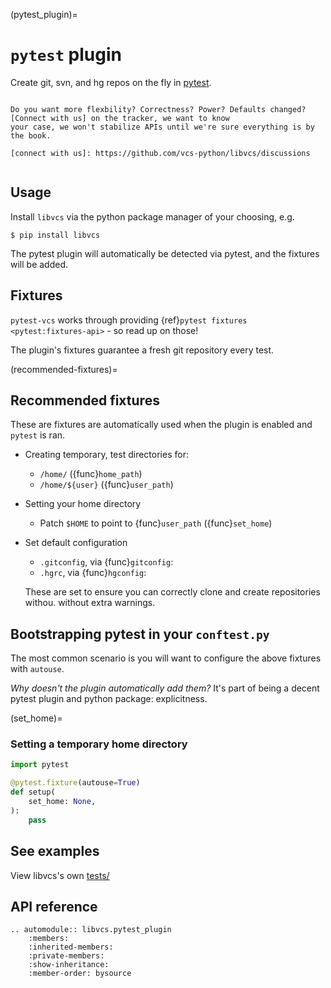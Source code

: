 (pytest_plugin)=

# `pytest` plugin

Create git, svn, and hg repos on the fly in [pytest].

```{seealso} Using libvcs?

Do you want more flexbility? Correctness? Power? Defaults changed? [Connect with us] on the tracker, we want to know
your case, we won't stabilize APIs until we're sure everything is by the book.

[connect with us]: https://github.com/vcs-python/libvcs/discussions

```

```{module} libvcs.pytest_plugin

```

[pytest]: https://docs.pytest.org/

## Usage

Install `libvcs` via the python package manager of your choosing, e.g.

```console
$ pip install libvcs
```

The pytest plugin will automatically be detected via pytest, and the fixtures will be added.

## Fixtures

`pytest-vcs` works through providing {ref}`pytest fixtures <pytest:fixtures-api>` - so read up on
those!

The plugin's fixtures guarantee a fresh git repository every test.

(recommended-fixtures)=

## Recommended fixtures

These are fixtures are automatically used when the plugin is enabled and `pytest` is ran.

- Creating temporary, test directories for:
  - `/home/` ({func}`home_path`)
  - `/home/${user}` ({func}`user_path`)
- Setting your home directory
  - Patch `$HOME` to point to {func}`user_path` ({func}`set_home`)
- Set default configuration

  - `.gitconfig`, via {func}`gitconfig`:
  - `.hgrc`, via {func}`hgconfig`:

  These are set to ensure you can correctly clone and create repositories withou. without extra
  warnings.

## Bootstrapping pytest in your `conftest.py`

The most common scenario is you will want to configure the above fixtures with `autouse`.

_Why doesn't the plugin automatically add them?_ It's part of being a decent pytest plugin and
python package: explicitness.

(set_home)=

### Setting a temporary home directory

```python
import pytest

@pytest.fixture(autouse=True)
def setup(
    set_home: None,
):
    pass
```

## See examples

View libvcs's own [tests/](https://github.com/vcs-python/libvcs/tree/master/tests)

## API reference

```{eval-rst}
.. automodule:: libvcs.pytest_plugin
    :members:
    :inherited-members:
    :private-members:
    :show-inheritance:
    :member-order: bysource
```
